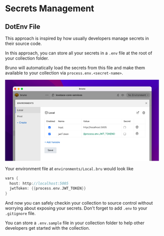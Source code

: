 # Secrets Management

## DotEnv File

This approach is inspired by how usually developers manage secrets in their source code.

In this approach, you can store all your secrets in a `.env` file at the root of your collection folder.

Bruno will automatically load the secrets from this file and make them available to your collection via `process.env.<secret-name>`.

![dot env vars](../public/images/dot-env-vars.png)

Your environment file at `environments/Local.bru` would look like
```groovy
vars {
  host: http://localhost:5005
  jwtToken: {{process.env.JWT_TOKEN}}
}
```

And now you can safely checkin your collection to source control without worrying about exposing your secrets.
Don't forget to add `.env` to your `.gitignore` file.

You can store a `.env.sample` file in your collection folder to help other developers get started with the collection.
